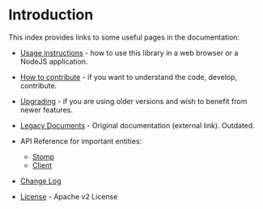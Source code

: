 # Introduction

This index provides links to some useful pages in the 
documentation:

* [Usage instructions](Usage.md.html) - how to use this library in a
 web browser or a NodeJS application. 

* [How to contribute](Contribute.md.html) - if you want to understand 
 the code, develop, contribute. 

* [Upgrading](Upgrade.md.html) - if you are using
 older versions and wish to benefit from newer features.

* [Legacy Documents](http://jmesnil.net/stomp-websocket/doc/) - 
  Original documentation (external link). Outdated.

* API Reference for important entities:

    * [Stomp](../../mixin/Stomp.html)
    * [Client](../../class/Client.html)

* [Change Log](Change-log.md.html)

* [License](../LICENSE.txt.html) - Apache v2 License